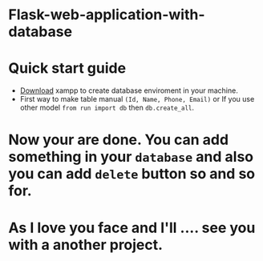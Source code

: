 # Flask-web-application-with-database

# Quick start guide
  * [Download](https://www.apachefriends.org/download.html) xampp to create database enviroment in your machine.
  * First way to make table manual `(Id, Name, Phone, Email)` or If you use other model `from run import db` then 
  `db.create_all`.

# Now your are done. You can add something in your  `database` and also you can add `delete` button so and so for.
# As I love you face and I'll .... see you with a another project.
